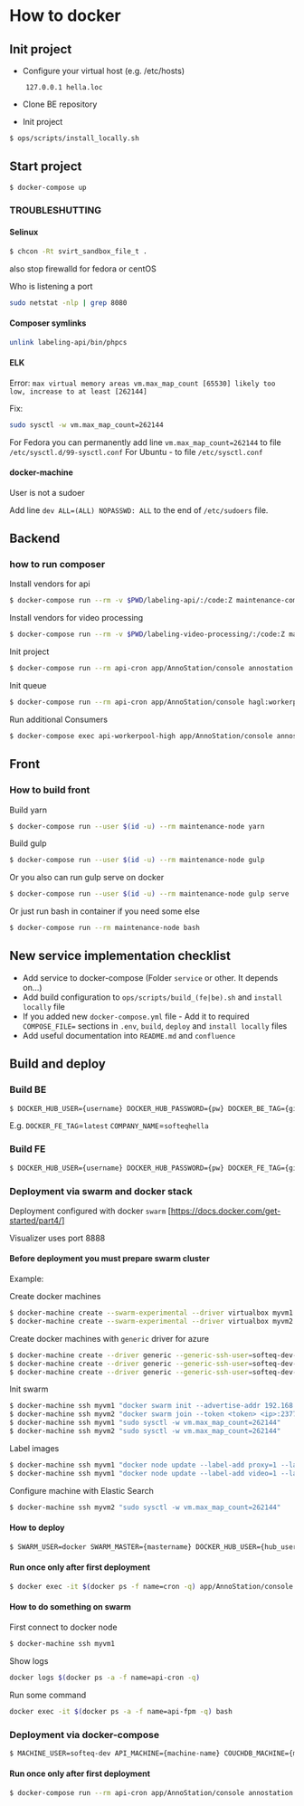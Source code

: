 # How to docker

## Init project

* Configure your virtual host (e.g. /etc/hosts)
```
    127.0.0.1 hella.loc
```

* Clone BE repository
 
* Init project

```bash
$ ops/scripts/install_locally.sh
```

## Start project

```bash
$ docker-compose up
```

### TROUBLESHUTTING

#### Selinux

```bash
$ chcon -Rt svirt_sandbox_file_t .
```

also stop firewalld for fedora or centOS

Who is listening a port
```bash
sudo netstat -nlp | grep 8080 
```

#### Composer symlinks  
```bash
unlink labeling-api/bin/phpcs
```

#### ELK

Error: `max virtual memory areas vm.max_map_count [65530] likely too low, increase to at least [262144]`

Fix:
```bash
sudo sysctl -w vm.max_map_count=262144
```
For Fedora you can permanently add line `vm.max_map_count=262144` to file `/etc/sysctl.d/99-sysctl.conf`
For Ubuntu - to file `/etc/sysctl.conf`


#### docker-machine
User is not a sudoer

Add line `dev ALL=(ALL) NOPASSWD: ALL` to the end of `/etc/sudoers` file.

## Backend

### how to run composer

Install vendors for api
```bash
$ docker-compose run --rm -v $PWD/labeling-api/:/code:Z maintenance-composer composer install
```
Install vendors for video processing
```bash
$ docker-compose run --rm -v $PWD/labeling-video-processing/:/code:Z maintenance-composer composer install
```

Init project
```bash
$ docker-compose run --rm api-cron app/AnnoStation/console annostation:init -v
```

Init queue
```bash
$ docker-compose run --rm api-cron app/AnnoStation/console hagl:workerpool:setup -v
```

Run additional Consumers
```bash
$ docker-compose exec api-workerpool-high app/AnnoStation/console annostation:workerpool:starter high &
```


## Front

### How to build front

Build yarn
```bash
$ docker-compose run --user $(id -u) --rm maintenance-node yarn
```

Build gulp
```bash
$ docker-compose run --user $(id -u) --rm maintenance-node gulp
```

Or you also can run gulp serve on docker
```bash
$ docker-compose run --user $(id -u) --rm maintenance-node gulp serve
```

Or just run bash in container if you need some else
```bash
$ docker-compose run --rm maintenance-node bash
```

## New service implementation checklist

* Add service to docker-compose (Folder `service` or other. It depends on...) 
* Add build configuration to `ops/scripts/build_(fe|be).sh` and `install locally` file
* If you added new `docker-compose.yml` file - Add it to required `COMPOSE_FILE=` sections in `.env`, `build`, `deploy` 
and `install locally` files
* Add useful documentation into `README.md` and `confluence`

## Build and deploy

### Build BE
```bash
$ DOCKER_HUB_USER={username} DOCKER_HUB_PASSWORD={pw} DOCKER_BE_TAG={git tag or branch name} COMPANY_NAME={username or company from dockerhub} ops/scripts/build_be.sh
```

E.g. `DOCKER_FE_TAG`=`latest` `COMPANY_NAME`=`softeqhella`    


### Build FE

```bash
$ DOCKER_HUB_USER={username} DOCKER_HUB_PASSWORD={pw} DOCKER_FE_TAG={git tag or branch name} COMPANY_NAME={username or company from dockerhub} ops/scripts/build_fe.sh
```

### Deployment via swarm and docker stack

Deployment configured with docker `swarm` [https://docs.docker.com/get-started/part4/]

Visualizer uses port 8888 

#### Before deployment you must prepare swarm cluster

Example:

Create docker machines
```bash
$ docker-machine create --swarm-experimental --driver virtualbox myvm1
$ docker-machine create --swarm-experimental --driver virtualbox myvm2
```

Create docker machines with `generic` driver for azure
```bash
$ docker-machine create --driver generic --generic-ssh-user=softeq-dev-hella --generic-ip-address=10.90.4.4 dev-proxy
$ docker-machine create --driver generic --generic-ssh-user=softeq-dev-hella --generic-ip-address=10.90.4.9 dev-api
$ docker-machine create --driver generic --generic-ssh-user=softeq-dev-hella --generic-ip-address=10.90.4.8 dev-video
``` 

Init swarm
```bash
$ docker-machine ssh myvm1 "docker swarm init --advertise-addr 192.168.99.101"
$ docker-machine ssh myvm2 "docker swarm join --token <token> <ip>:2377"
$ docker-machine ssh myvm1 "sudo sysctl -w vm.max_map_count=262144"
$ docker-machine ssh myvm2 "sudo sysctl -w vm.max_map_count=262144"
```

Label images
```bash
$ docker-machine ssh myvm1 "docker node update --label-add proxy=1 --label-add rmq=1 --label-add front=1 --label-add api_redis=1 --label-add api_db=1 --label-add api_cron=1 --label-add api_worker=1 --label-add api=1 myvm1"
$ docker-machine ssh myvm1 "docker node update --label-add video=1 --label-add elk=1 myvm2"
```

Configure machine with Elastic Search
```bash
$ docker-machine ssh myvm2 "sudo sysctl -w vm.max_map_count=262144"
```

#### How to deploy

```bash
$ SWARM_USER=docker SWARM_MASTER={mastername} DOCKER_HUB_USER={hub_user} DOCKER_HUB_PASSWORD={pass} DOCKER_FE_TAG={tag} DOCKER_BE_TAG={tag} COMPANY_NAME=softeqhaglannostation ops/scripts/deploy_swarm.sh
```

#### Run once only after first deployment
```bash
$ docker exec -it $(docker ps -f name=cron -q) app/AnnoStation/console annostation:init -v
```

#### How to do something on swarm

First connect to docker node
```bash
$ docker-machine ssh myvm1
```

Show logs
```bash
docker logs $(docker ps -a -f name=api-cron -q)
```

Run some command 
```bash
docker exec -it $(docker ps -a -f name=api-fpm -q) bash
```


### Deployment via docker-compose

```bash
$ MACHINE_USER=softeq-dev API_MACHINE={machine-name} COUCHDB_MACHINE={machine-name} VIDEO_MACHINE={machine-name} MONITORING_MACHINE={machine-name} DOCKER_HUB_USER={hub_user} DOCKER_HUB_PASSWORD={pass} DOCKER_FE_TAG={tag} DOCKER_BE_TAG={tag} COMPANY_NAME=softeqhaglannostation ops/scripts/deploy_compose.sh
```

#### Run once only after first deployment
```bash
$ docker-compose run --rm api-cron app/AnnoStation/console annostation:init -v
```
